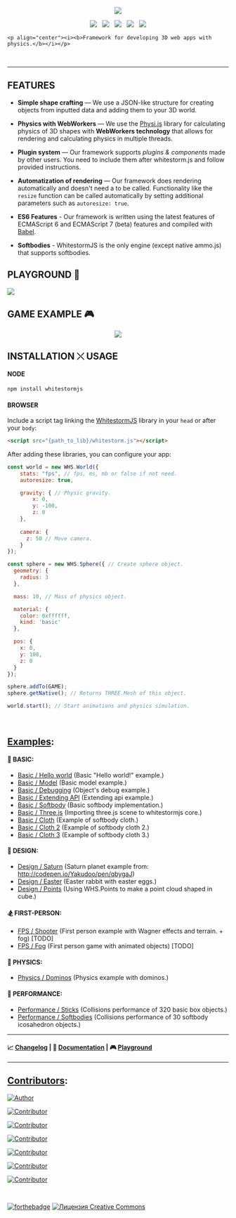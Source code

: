 

<p align="center"><img src="https://raw.githubusercontent.com/WhitestormJS/whitestorm.js/master/media/art/logo/big.png"></p>

<p align="center">
    <a href="https://travis-ci.org/WhitestormJS/whitestorm.js" align="center"><img src="http://wsbadge.herokuapp.com/travis/WhitestormJS/whitestorm.js.svg?style=flat-square"></a>&nbsp;&nbsp;
    <a href="https://www.npmjs.com/package/whitestormjs"><img src="http://wsbadge.herokuapp.com/npm/v/whitestormjs.svg?style=flat-square"></a>&nbsp;&nbsp;          
    <a href="https://github.com/WhitestormJS/whitestorm.js"><img src="http://wsbadge.herokuapp.com/bower/v/whitestormjs.svg?style=flat-square"></a>&nbsp;&nbsp;
    <a href="https://raw.githubusercontent.com/WhitestormJS/whitestorm.js/master/LICENSE" alt="License"><img src="http://wsbadge.herokuapp.com/github/license/WhitestormJS/whitestorm.js.svg?style=flat-square"></a>&nbsp;&nbsp;
    <a href="https://whslack.herokuapp.com/"><img src="https://whslack.herokuapp.com/badge.svg?style=flat-square"></a>


    <p align="center"><i><b>Framework for developing 3D web apps with physics.</b></i></p>
</p>

<br>

------

## FEATURES

* **Simple shape crafting** — We use a JSON-like structure for creating objects from inputted data and adding them to your 3D world.

* **Physics with WebWorkers** — We use the [Physi.js](https://github.com/chandlerprall/Physijs/blob/master/physi.js) library for calculating physics of 3D shapes with **WebWorkers technology** that allows for rendering and calculating physics in multiple threads.

* **Plugin system** — Our framework supports *plugins & components* made by other users. You need to include them after whitestorm.js and follow provided instructions.

* **Automatization of rendering** — Our framework does rendering automatically and doesn't need a to be called. Functionality like the `resize` function can be called automatically by setting additional parameters such as `autoresize: true`.

* **ES6 Features** - Our framework is written using the latest features of ECMAScript 6 and ECMAScript 7 (beta) features and compiled with [Babel](https://babeljs.io/).

* **Softbodies** - WhitestormJS is the only engine (except native ammo.js) that supports softbodies.

## PLAYGROUND :rocket:
<a href="http://ow.ly/J4Tw302obGz"><img src="http://i.imgur.com/6EdMjm1.gif"></a>

## GAME EXAMPLE :video_game:
<p align="center">
<a href="http://whitestormjs.xyz/StreetBasketballGame/" target="_blank"><img src="https://camo.githubusercontent.com/e11edd02f96c306bf5b929c65d75f552d072d61c/687474703a2f2f692e696d6775722e636f6d2f51445a636141532e706e67"></a>
</p>

## INSTALLATION &#10540; USAGE

#### NODE

```bash
npm install whitestormjs
```

#### BROWSER

Include a script tag linking the [WhitestormJS](https://cdn.jsdelivr.net/whitestormjs/latest/whitestorm.min.js) library in your `head` or after your `body`:

```html
<script src="{path_to_lib}/whitestorm.js"></script>
```

After adding these libraries, you can configure your app:
```javascript
const world = new WHS.World({
    stats: "fps", // fps, ms, mb or false if not need.
    autoresize: true,

    gravity: { // Physic gravity.
        x: 0,
        y: -100,
        z: 0
    },
    
    camera: {
      z: 50 // Move camera.
    }
});

const sphere = new WHS.Sphere({ // Create sphere object.
  geometry: {
    radius: 3
  },

  mass: 10, // Mass of physics object.

  material: {
    color: 0xffffff,
    kind: 'basic'
  },

  pos: {
    x: 0,
    y: 100,
    z: 0
  }
});

sphere.addTo(GAME);
sphere.getNative(); // Returns THREE.Mesh of this object.

world.start(); // Start animations and physics simulation.
```

<br>

## [Examples](http://192.241.128.187/current/examples/):

#### :space_invader: BASIC:
 * [Basic / Hello world](http://192.241.128.187/current/examples/basic/helloworld/)  (Basic "Hello world!" example.)
 * [Basic / Model](http://192.241.128.187/current/examples/basic/model/)  (Basic model example.)
 * [Basic / Debugging](http://192.241.128.187/current/examples/basic/debugging/)  (Object's debug example.)
 * [Basic / Extending API](http://192.241.128.187/current/examples/basic/extending/)  (Extending api example.)
 * [Basic / Softbody](http://192.241.128.187/current/examples/basic/softbody/)  (Basic softbody implementation.)
 * [Basic / Three.js](http://192.241.128.187/current/examples/basic/threejs/)  (Importing three.js scene to whitestormjs core.)
 * [Basic / Cloth](http://192.241.128.187/current/examples/basic/cloth/)  (Example of softbody cloth.)
 * [Basic / Cloth 2](http://192.241.128.187/current/examples/basic/cloth2/)  (Example of softbody cloth 2.)
 * [Basic / Cloth 3](http://192.241.128.187/current/examples/basic/cloth3/)  (Example of softbody cloth 3.)

#### :gem: DESIGN:
 * [Design / Saturn](http://192.241.128.187/current/examples/design/saturn/)  (Saturn planet example from: http://codepen.io/Yakudoo/pen/qbygaJ)
 * [Design / Easter](http://192.241.128.187/current/examples/design/easter/)  (Easter rabbit with easter eggs.)
 * [Design / Points](http://192.241.128.187/current/examples/design/points/)  (Using WHS.Points to make a point cloud shaped in cube.)

#### :snowboarder: FIRST-PERSON:
 * [FPS / Shooter](http://192.241.128.187/current/examples/fps/shooter/)  (First person example with Wagner effects and terrain. + fog) [TODO]
 * [FPS / Fog](http://192.241.128.187/current/examples/fps/fog/)  (First person game with animated objects) [TODO]

#### :bowling: PHYSICS:
 * [Physics / Dominos](http://192.241.128.187/current/examples/physics/domino/)  (Physics example with dominos.)

#### :rocket: PERFORMANCE:
 * [Performance / Sticks](http://192.241.128.187/current/examples/performance/sticks/)  (Collisions performance of 320 basic box objects.)
 * [Performance / Softbodies](http://192.241.128.187/current/examples/performance/softbodies/)  (Collisions performance of 30 softbody icosahedron objects.)

----

#### :chart_with_upwards_trend: [Changelog](https://github.com/WhitestormJS/whitestorm.js/blob/master/.github/CHANGELOG.md) | :book: [Documentation](http://whitestormjs.xyz/) | :video_game: [Playground](http://whitestormjs.xyz/playground/)

----

## [Contributors](https://github.com/WhitestormJS/whitestorm.js/graphs/contributors):
[![Author](http://wsbadge.herokuapp.com/badge/Author-Alexander%20Buzin-red.svg)](https://github.com/sasha240100)

[![Contributor](http://wsbadge.herokuapp.com/badge/Contributor-jackdalton-blue.svg)](https://github.com/jackdalton)

[![Contributor](http://wsbadge.herokuapp.com/badge/Contributor-Noctisdark-blue.svg)](https://github.com/noctisdark)

[![Contributor](http://wsbadge.herokuapp.com/badge/Contributor-bdirl-blue.svg)](https://github.com/bdirl)

[![Contributor](http://wsbadge.herokuapp.com/badge/Contributor-preco21-blue.svg)](https://github.com/preco21)

[![Contributor](http://wsbadge.herokuapp.com/badge/Contributor-yeliex-blue.svg)](https://github.com/yeliex)

[![Contributor](http://wsbadge.herokuapp.com/badge/Contributor-electron0zero-blue.svg)](https://github.com/electron0zero)

<br>

[![forthebadge](http://forthebadge.com/images/badges/built-with-love.svg)](https://alexbuzin.me/)   <a rel="license" href="http://creativecommons.org/licenses/by-nc-nd/4.0/"><img alt="Лицензия Creative Commons" style="border-width:0" src="https://i.creativecommons.org/l/by-nc-nd/4.0/88x31.png" /></a>
